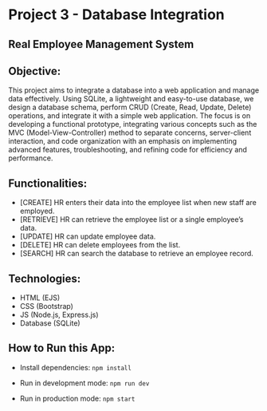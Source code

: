 # Project 3 - Database Integration
## Real Employee Management System
## Objective:
This project aims to integrate a database into a web application and manage data effectively. Using SQLite, a lightweight and easy-to-use database, we design a database schema, perform CRUD (Create, Read, Update, Delete) operations, and integrate it with a simple web application. The focus is on developing a functional prototype, integrating various concepts such as the MVC (Model-View-Controller) method to separate concerns, server-client interaction, and code organization with an emphasis on implementing advanced features, troubleshooting, and refining code for efficiency and performance.

## Functionalities:
- [CREATE] HR enters their data into the employee list when new staff are employed.
- [RETRIEVE] HR can retrieve the employee list or a single employee’s data.
- [UPDATE] HR can update employee data.
- [DELETE] HR can delete employees from the list.
- [SEARCH] HR can search the database to retrieve an employee record.
## Technologies:
- HTML (EJS)
- CSS (Bootstrap)
- JS (Node.js, Express.js)
- Database (SQLite)

## How to Run this App:
- Install dependencies:
`npm install`

- Run in development mode:
`npm run dev`

- Run in production mode:
`npm start`
